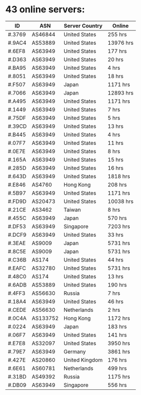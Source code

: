 # 43 online servers:

| ID | ASN | Server Country | Online |
| ------ | ------ | ------ | ------ |
| #.3769 | AS46844 | United States | 255 hrs |
| #.9AC4 | AS53889 | United States | 13976 hrs |
| #.6EF8 | AS63949 | United States | 177 hrs |
| #.D363 | AS63949 | United States | 20 hrs |
| #.BA95 | AS63949 | United States | 4 hrs |
| #.8051 | AS63949 | United States | 18 hrs |
| #.F507 | AS63949 | Japan | 1171 hrs |
| #.7066 | AS63949 | Japan | 12893 hrs |
| #.A495 | AS63949 | United States | 1171 hrs |
| #.1449 | AS63949 | United States | 7 hrs |
| #.75DF | AS63949 | United States | 5 hrs |
| #.39CD | AS63949 | United States | 13 hrs |
| #.B445 | AS63949 | United States | 4 hrs |
| #.07F7 | AS63949 | United States | 11 hrs |
| #.0E7E | AS63949 | United States | 8 hrs |
| #.165A | AS63949 | United States | 15 hrs |
| #.285D | AS63949 | United States | 16 hrs |
| #.643D | AS63949 | United States | 1818 hrs |
| #.E846 | AS4760 | Hong Kong | 208 hrs |
| #.5B97 | AS63949 | United States | 1171 hrs |
| #.FD9D | AS20473 | United States | 10038 hrs |
| #.21CE | AS3462 | Taiwan | 8 hrs |
| #.455C | AS63949 | Japan | 570 hrs |
| #.DF53 | AS63949 | Singapore | 7203 hrs |
| #.DCF9 | AS63949 | United States | 33 hrs |
| #.3EAE | AS9009 | Japan | 5731 hrs |
| #.8C5E | AS9009 | Japan | 5731 hrs |
| #.C36B | AS174 | United States | 44 hrs |
| #.EAFC | AS32780 | United States | 5731 hrs |
| #.48C0 | AS174 | United States | 13 hrs |
| #.6ADB | AS53889 | United States | 190 hrs |
| #.4FF3 | AS56630 | Russia | 7 hrs |
| #.18A4 | AS63949 | United States | 46 hrs |
| #.CEDE | AS56630 | Netherlands | 2 hrs |
| #.0C4A | AS133752 | Hong Kong | 1172 hrs |
| #.0224 | AS63949 | Japan | 183 hrs |
| #.06F7 | AS63949 | United States | 141 hrs |
| #.E7E8 | AS32097 | United States | 3950 hrs |
| #.79E7 | AS63949 | Germany | 3861 hrs |
| #.427E | AS20860 | United Kingdom | 176 hrs |
| #.6E61 | AS60781 | Netherlands | 499 hrs |
| #.31BD | AS49392 | Russia | 1175 hrs |
| #.DB09 | AS63949 | Singapore | 556 hrs |

